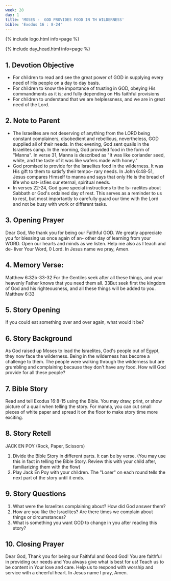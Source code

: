 ```yaml
---
week: 28
day: 1
title: 'MOSES -  GOD PROVIDES FOOD IN TH WILDERNESS'
bible: 'Exodus 16 : 8-24'
---
```



{% include logo.html info=page %}

{% include day_head.html info=page %}

## 1. Devotion Objective
- For children to read and see the great power of GOD in supplying every need of His people on a day to day basis.
- For children to know the importance of trusting in GOD, obeying His commandments as it is; and fully depending on His faithful provisions
- For children to understand that we are helplessness, and we are in great need of the Lord.

## 2. Note to Parent
- The Israelites are not deserving of anything from the LORD being constant complainers, disobedient and rebellious, nevertheless, GOD supplied all of their needs. In the: evening, God sent quails in the Israelites camp. In the morning, God provided food in the form of "Manna". In verse 31, Manna is described as "It was like coriander seed, white, and the taste of it was like wafers made with honey."
- God promised to provide for the Israelites food in the wilderness. It was His gift to them to satisfy their tempo- rary needs. In John 6:48-51, Jesus compares Himself to manna and says that only He is the bread of life who sat- isfies our eternal, spiritual needs.
- In verses 22-24, God gave special instructions to the ls- raelites about Sabbath or God's ordained day of rest. This serves as a reminder to us to rest, but most importantly to carefully guard our time with the Lord and not be busy with work or different tasks.

## 3. Opening Prayer
 Dear God, We thank you for being our Faithful GOD. We greatly appreciate you for blessing us once again of an- other day of learning from your WORD. Open our hearts and minds as we listen. Help me also as I teach and de- liver Your Word, 0 Lord. In Jesus name we pray, Amen.


## 4. Memory Verse:
 Matthew 6:32b-33-32 For the Gentiles seek after all these things, and your heavenly Father knows that you need them all. 33But seek first the kingdom of God and his righteousness, and all these things will be added to you. Matthew 6:33

## 5. Story Opening
If you could eat something over and over again, what would it be?


## 6. Story Background
As God raised up Moses to lead the Israelites, God's people out of Egypt, they now face the wilderness. Being in the wilderness has become a challenge to them. The people were walking through the wilderness but are grumbling and complaining because they don't have any food. How will God provide for all these people?


## 7. Bible Story
 Read and tell Exodus 16:8-15 using the Bible. You may draw, print, or show picture of a quail when telling the story. For manna, you can cut small pieces of white paper and spread it on the floor to make story time more exciting.

## 8. Story Retell
JACK EN POY (Rock, Paper, Scissors)
1. Divide the Bible Story in different parts. It can be by verse. (You may use this in fact in telling the Bible Story. Review this with your child after, familiarizing them with the flow)
2. Play Jack En Poy with your children. The "Loser" on each round tells the next part of the story until it ends.

## 9. Story Questions
1. What were the Israelites complaining about? How did God answer them?
2. How are you like the Israelites? Are there times we complain about things or circumstances?
3. What is something you want GOD to change in you after reading this story?

## 10. Closing Prayer
Dear God, Thank you for being our Faithful and Good God! You are faithful in providing our needs and You always give what is best for us! Teach us to be content in Your love and care. Help us to respond with worship and service with a cheerful heart. In Jesus name I pray, Amen.

